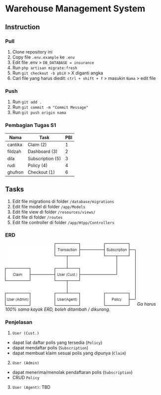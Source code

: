 # Warehouse Management System

## Instruction

### Pull

1. Clone repository ini
2. Copy file `.env.example` ke `.env`
3. Edit file .env > `DB_DATABASE = insurance`
3. Run `php artisan migrate:fresh`
4. Run `git checkout -b pbiX` > X diganti angka
5. Cari file yang harus diedit: `ctrl + shift + f` > masukin `Nama` > edit file

### Push

1. Run `git add .`
2. Run `git commit -m "Commit Message"`
3. Run `git push origin nama`

### Pembagian Tugas S1

| Nama    | Task                    | PBI |
| ------- | ----------------------- | --- |
| cantika | Claim (2)               |	1		|
| fildzah | Dashboard (3)           | 2		|
| dila    | Subscription (5)        |	3		|
| rudi    | Policy (4)              |	4		|
| ghufron | Checkout (1)	          |	6		|

## Tasks

1. Edit file migrations di folder `/database/migrations`
2. Edit file model di folder `/app/Models`
3. Edit file view di folder `/resources/views/`
4. Edit file di folder `/routes`
5. Edit file controller di folder `/app/Htpp/Controllers`

### ERD

![ERD](ERD.png)
_Ga harus 100% sama kayak ERD, boleh ditambah / dikurang._

### Penjelasan

1. `User (Cust.)`
- dapat liat daftar polis yang tersedia (`Policy`)
- dapat mendaftar polis (`Subscription`)
- dapat membuat klaim sesuai polis yang dipunya (`Claim`)

2. `User (Admin)`
- dapat menerima/menolak pendaftaran polis (`Subscription`)
- CRUD `Policy`
3. `User (Agent)`: TBD